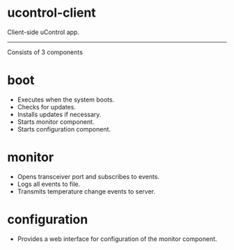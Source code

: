 ucontrol-client
===============

Client-side uControl app. 

---
Consists of 3 components

boot
====
- Executes when the system boots. 
- Checks for updates.
- Installs updates if necessary.
- Starts monitor component.
- Starts configuration component.

monitor
=======
- Opens transceiver port and subscribes to events.
- Logs all events to file.
- Transmits temperature change events to server.

configuration
=============
- Provides a web interface for configuration of the monitor component.
